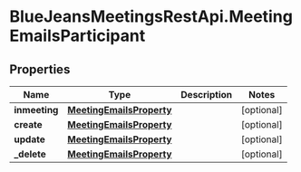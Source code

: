 # BlueJeansMeetingsRestApi.MeetingEmailsParticipant

## Properties
Name | Type | Description | Notes
------------ | ------------- | ------------- | -------------
**inmeeting** | [**MeetingEmailsProperty**](MeetingEmailsProperty.md) |  | [optional] 
**create** | [**MeetingEmailsProperty**](MeetingEmailsProperty.md) |  | [optional] 
**update** | [**MeetingEmailsProperty**](MeetingEmailsProperty.md) |  | [optional] 
**_delete** | [**MeetingEmailsProperty**](MeetingEmailsProperty.md) |  | [optional] 


